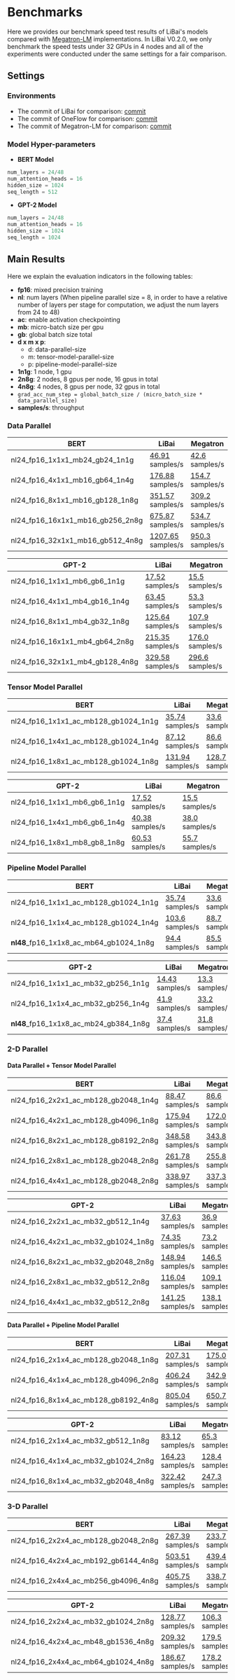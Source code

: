 # Benchmarks

Here we provides our benchmark speed test results of LiBai's models compared with [Megatron-LM](https://github.com/NVIDIA/Megatron-LM) implementations. In LiBai V0.2.0, we only benchmark the speed tests under 32 GPUs in 4 nodes and all of the experiments were conducted under the same settings for a fair comparison.

## Settings
### Environments

- The commit of LiBai for comparison: [commit](https://github.com/Oneflow-Inc/libai/commit/9fc504c457da4fd1e92d854c60b7271c89a55222)
- The commit of OneFlow for comparison: [commit](https://github.com/Oneflow-Inc/oneflow/commit/55b822e4d3c88757d11077d7546981309125c73f)
- The commit of Megatron-LM for comparison: [commit](https://github.com/NVIDIA/Megatron-LM/commit/e156d2fea7fc5c98e645f7742eb86b643956d840)

### Model Hyper-parameters
- **BERT Model**
```python
num_layers = 24/48
num_attention_heads = 16
hidden_size = 1024
seq_length = 512
```
- **GPT-2 Model**
```python
num_layers = 24/48
num_attention_heads = 16
hidden_size = 1024
seq_length = 1024
```


## Main Results
Here we explain the evaluation indicators in the following tables:
- **fp16**: mixed precision training
- **nl**: num layers (When pipeline parallel size = 8, in order to have a relative number of layers per stage for computation, we adjust the num layers from 24 to 48)
- **ac**: enable activation checkpointing
- **mb**: micro-batch size per gpu
- **gb**: global batch size total
- **d x m x p**:
  - d: data-parallel-size
  - m: tensor-model-parallel-size
  - p: pipeline-model-parallel-size
- **1n1g**: 1 node, 1 gpu
- **2n8g**: 2 nodes, 8 gpus per node, 16 gpus in total
- **4n8g**: 4 nodes, 8 gpus per node, 32 gpus in total
- `grad_acc_num_step = global_batch_size / (micro_batch_size * data_parallel_size)`
- **samples/s**: throughput


### Data Parallel

<table class="docutils">
    <thead>
        <tr class="header">
            <th>BERT</th>
            <th>LiBai</th>
            <th>Megatron</th>
        </tr>
    </thead>
    <tbody>
        <tr class="odd">
            <td>nl24_fp16_1x1x1_mb24_gb24_1n1g</td>
            <td><a
                    href="https://oneflow-test.oss-cn-beijing.aliyuncs.com/OneFlowAutoTest/huoshanyingqin/55b822e/1n1g/LibAI_bert_nl24_nah16_hs1024_FP16_acfalse_mp1_pp1_mb24_gb24_1n1g_20220705_071307389288504/output.log">46.91</a>
                samples/s</td>
            <td><a
                    href="https://oneflow-test.oss-cn-beijing.aliyuncs.com/OneFlowAutoTest/huoshanyingqin/baseline/megatron_base/1n1g/Megatron_bert_nl24_nah16_hs1024_FP16_acfalse_mp1_pp1_mb24_gb24_1n1g_20220615_130039677349789.log">42.6</a>
                samples/s</td>
        </tr>
        <tr class="even">
            <td>nl24_fp16_4x1x1_mb16_gb64_1n4g</td>
            <td><a
                    href="https://oneflow-test.oss-cn-beijing.aliyuncs.com/OneFlowAutoTest/huoshanyingqin/55b822e_supple/1n4g/LibAI_bert_nl24_nah16_hs1024_FP16_acfalse_mp1_pp1_mb16_gb64_1n4g_20220706_103618805733678/output.log">176.88</a>
                samples/s</td>
            <td><a
                    href="https://oneflow-test.oss-cn-beijing.aliyuncs.com/OneFlowAutoTest/huoshanyingqin/baseline/megatron_base_supple/1n4g/Megatron_bert_nl24_nah16_hs1024_FP16_acfalse_mp1_pp1_mb16_gb64_1n4g_20220706_121753217673018.log">154.7</a>
                samples/s</td>
        </tr>
        <tr class="odd">
            <td>nl24_fp16_8x1x1_mb16_gb128_1n8g</td>
            <td><a
                    href="https://oneflow-test.oss-cn-beijing.aliyuncs.com/OneFlowAutoTest/huoshanyingqin/55b822e/1n8g/LibAI_bert_nl24_nah16_hs1024_FP16_acfalse_mp1_pp1_mb16_gb128_1n8g_20220705_101124804210475/output.log">351.57</a>
                samples/s</td>
            <td><a
                    href="https://oneflow-test.oss-cn-beijing.aliyuncs.com/OneFlowAutoTest/huoshanyingqin/baseline/megatron_base/1n8g/Megatron_bert_nl24_nah16_hs1024_FP16_acfalse_mp1_pp1_mb16_gb128_1n8g_20220705_140535074517604.log">309.2</a>
                samples/s</td>
        </tr>
        <tr class="even">
            <td>nl24_fp16_16x1x1_mb16_gb256_2n8g</td>
            <td><a
                    href="https://oneflow-test.oss-cn-beijing.aliyuncs.com/OneFlowAutoTest/huoshanyingqin/55b822e/2n8g/LibAI_bert_nl24_nah16_hs1024_FP16_acfalse_mp1_pp1_mb16_gb256_2n8g_20220705_172421459267607/output.log">675.87</a>
                samples/s</td>
            <td><a
                    href="https://oneflow-test.oss-cn-beijing.aliyuncs.com/OneFlowAutoTest/huoshanyingqin/baseline/megatron_base/2n8g/Megatron_bert_nl24_nah16_hs1024_FP16_acfalse_mp1_pp1_mb16_gb256_2n8g_20220705_193107517518321.log">534.7</a>
                samples/s</td>
        </tr>
        <tr class="odd">
            <td>nl24_fp16_32x1x1_mb16_gb512_4n8g</td>
            <td><a
                    href="https://oneflow-test.oss-cn-beijing.aliyuncs.com/OneFlowAutoTest/huoshanyingqin/55b822e_supple/4n8g/LibAI_bert_nl24_nah16_hs1024_FP16_acfalse_mp1_pp1_mb16_gb512_4n8g_20220706_100943865207187/output.log">1207.65</a>
                samples/s</td>
            <td><a
                    href="https://oneflow-test.oss-cn-beijing.aliyuncs.com/OneFlowAutoTest/huoshanyingqin/baseline/megatron_base_supple/4n8g/Megatron_bert_nl24_nah16_hs1024_FP16_acfalse_mp1_pp1_mb16_gb512_4n8g_20220706_115955118787426.log">950.3</a>
                samples/s</td>
        </tr>
    </tbody>
</table>

<table class="docutils">
    <thead>
        <tr class="header">
            <th>GPT-2</th>
            <th>LiBai</th>
            <th>Megatron</th>
        </tr>
    </thead>
    <tbody>
        <tr class="odd">
            <td>nl24_fp16_1x1x1_mb6_gb6_1n1g</td>
            <td><a
                    href="https://oneflow-test.oss-cn-beijing.aliyuncs.com/OneFlowAutoTest/huoshanyingqin/55b822e/1n1g/LibAI_gpt2_nl24_nah16_hs1024_FP16_acfalse_mp1_pp1_mb6_gb6_1n1g_20220705_071259765473007/output.log">17.52</a>
                samples/s</td>
            <td><a
                    href="https://oneflow-test.oss-cn-beijing.aliyuncs.com/OneFlowAutoTest/huoshanyingqin/baseline/megatron_base/1n1g/Megatron_gpt2_nl24_nah16_hs1024_FP16_acfalse_mp1_pp1_mb6_gb6_1n1g_20220615_075355864672227.log">15.5</a>
                samples/s</td>
        </tr>
        <tr class="even">
            <td>nl24_fp16_4x1x1_mb4_gb16_1n4g</td>
            <td><a
                    href="https://oneflow-test.oss-cn-beijing.aliyuncs.com/OneFlowAutoTest/huoshanyingqin/55b822e_supple/1n4g/LibAI_gpt2_nl24_nah16_hs1024_FP16_acfalse_mp1_pp1_mb4_gb16_1n4g_20220706_121838771888563/output.log">63.45</a>
                samples/s</td>
            <td><a
                    href="https://oneflow-test.oss-cn-beijing.aliyuncs.com/OneFlowAutoTest/huoshanyingqin/baseline/megatron_base_supple/1n4g/Megatron_gpt2_nl24_nah16_hs1024_FP16_acfalse_mp1_pp1_mb4_gb16_1n4g_20220706_121755031184092.log">53.3</a>
                samples/s</td>
        </tr>
        <tr class="odd">
            <td>nl24_fp16_8x1x1_mb4_gb32_1n8g</td>
            <td><a
                    href="https://oneflow-test.oss-cn-beijing.aliyuncs.com/OneFlowAutoTest/huoshanyingqin/55b822e/1n8g/LibAI_gpt2_nl24_nah16_hs1024_FP16_acfalse_mp1_pp1_mb4_gb32_1n8g_20220705_091214203744961/output.log">125.64</a>
                samples/s</td>
            <td><a
                    href="https://oneflow-test.oss-cn-beijing.aliyuncs.com/OneFlowAutoTest/huoshanyingqin/baseline/megatron_base/1n8g/Megatron_gpt2_nl24_nah16_hs1024_FP16_acfalse_mp1_pp1_mb4_gb32_1n8g_20220705_162733227027517.log">107.9</a>
                samples/s</td>
        </tr>
        <tr class="even">
            <td>nl24_fp16_16x1x1_mb4_gb64_2n8g</td>
            <td><a
                    href="https://oneflow-test.oss-cn-beijing.aliyuncs.com/OneFlowAutoTest/huoshanyingqin/55b822e/2n8g/LibAI_gpt2_nl24_nah16_hs1024_FP16_acfalse_mp1_pp1_mb4_gb64_2n8g_20220705_153427485380612/output.log">215.35</a>
                samples/s</td>
            <td><a
                    href="https://oneflow-test.oss-cn-beijing.aliyuncs.com/OneFlowAutoTest/huoshanyingqin/baseline/megatron_base/2n8g/Megatron_gpt2_nl24_nah16_hs1024_FP16_acfalse_mp1_pp1_mb4_gb64_2n8g_20220705_205510043191423.log">176.0</a>
                samples/s</td>
        </tr>
        <tr class="odd">
            <td>nl24_fp16_32x1x1_mb4_gb128_4n8g</td>
            <td><a
                    href="https://oneflow-test.oss-cn-beijing.aliyuncs.com/OneFlowAutoTest/huoshanyingqin/55b822e_supple/4n8g/LibAI_gpt2_nl24_nah16_hs1024_FP16_acfalse_mp1_pp1_mb4_gb128_4n8g_20220706_140324618820537/output.log">329.58</a>
                samples/s</td>
            <td><a
                    href="https://oneflow-test.oss-cn-beijing.aliyuncs.com/OneFlowAutoTest/huoshanyingqin/baseline/megatron_base_supple/4n8g/Megatron_gpt2_nl24_nah16_hs1024_FP16_acfalse_mp1_pp1_mb4_gb128_4n8g_20220706_123437709246728.log">296.6</a>
                samples/s</td>
        </tr>
    </tbody>
</table>

### Tensor Model Parallel 

<table class="docutils">
    <thead>
        <tr class="header">
            <th>BERT</th>
            <th>LiBai</th>
            <th>Megatron</th>
        </tr>
    </thead>
    <tbody>
        <tr class="odd">
            <td>nl24_fp16_1x1x1_ac_mb128_gb1024_1n1g</td>
            <td><a
                    href="https://oneflow-test.oss-cn-beijing.aliyuncs.com/OneFlowAutoTest/huoshanyingqin/55b822e/1n1g/LibAI_bert_nl24_nah16_hs1024_FP16_actrue_mp1_pp1_mb128_gb1024_1n1g_20220705_071531848751549/output.log">35.74</a>
                samples/s</td>
            <td><a
                    href="https://oneflow-test.oss-cn-beijing.aliyuncs.com/OneFlowAutoTest/huoshanyingqin/baseline/megatron_base/1n1g/Megatron_bert_nl24_nah16_hs1024_FP16_actrue_mp1_pp1_mb128_gb1024_1n1g_20220615_131647218393872.log">33.6</a>
                samples/s</td>
        </tr>
        <tr class="even">
            <td>nl24_fp16_1x4x1_ac_mb128_gb1024_1n4g</td>
            <td><a
                    href="https://oneflow-test.oss-cn-beijing.aliyuncs.com/OneFlowAutoTest/huoshanyingqin/55b822e/1n4g/LibAI_bert_nl24_nah16_hs1024_FP16_actrue_mp4_pp1_mb128_gb1024_1n4g_20220705_091639328686421/output.log">87.12</a>
                samples/s</td>
            <td><a
                    href="https://oneflow-test.oss-cn-beijing.aliyuncs.com/OneFlowAutoTest/huoshanyingqin/baseline/megatron_base/1n4g/Megatron_bert_nl24_nah16_hs1024_FP16_actrue_mp4_pp1_mb128_gb1024_1n4g_20220705_122604083123137.log">86.6</a>
                samples/s</td>
        </tr>
        <tr class="odd">
            <td>nl24_fp16_1x8x1_ac_mb128_gb1024_1n8g</td>
            <td><a
                    href="https://oneflow-test.oss-cn-beijing.aliyuncs.com/OneFlowAutoTest/huoshanyingqin/55b822e/1n8g/LibAI_bert_nl24_nah16_hs1024_FP16_actrue_mp8_pp1_mb128_gb1024_1n8g_20220705_071502819874891/output.log">131.94</a>
                samples/s</td>
            <td><a
                    href="https://oneflow-test.oss-cn-beijing.aliyuncs.com/OneFlowAutoTest/huoshanyingqin/baseline/megatron_base/1n8g/Megatron_bert_nl24_nah16_hs1024_FP16_actrue_mp8_pp1_mb128_gb1024_1n8g_20220705_113839195864897.log">128.7</a>
                samples/s</td>
        </tr>
    </tbody>
</table>

<table class="docutils">
    <thead>
        <tr class="header">
            <th>GPT-2</th>
            <th>LiBai</th>
            <th>Megatron</th>
        </tr>
    </thead>
    <tbody>
        <tr class="odd">
            <td>nl24_fp16_1x1x1_mb6_gb6_1n1g</td>
            <td><a
                    href="https://oneflow-test.oss-cn-beijing.aliyuncs.com/OneFlowAutoTest/huoshanyingqin/55b822e/1n1g/LibAI_gpt2_nl24_nah16_hs1024_FP16_acfalse_mp1_pp1_mb6_gb6_1n1g_20220705_071259765473007/output.log">17.52</a>
                samples/s</td>
            <td><a
                    href="https://oneflow-test.oss-cn-beijing.aliyuncs.com/OneFlowAutoTest/huoshanyingqin/baseline/megatron_base/1n1g/Megatron_gpt2_nl24_nah16_hs1024_FP16_acfalse_mp1_pp1_mb6_gb6_1n1g_20220615_075355864672227.log">15.5</a>
                samples/s</td>
        </tr>
        <tr class="even">
            <td>nl24_fp16_1x4x1_mb6_gb6_1n4g</td>
            <td><a
                    href="https://oneflow-test.oss-cn-beijing.aliyuncs.com/OneFlowAutoTest/huoshanyingqin/55b822e/1n4g/LibAI_gpt2_nl24_nah16_hs1024_FP16_acfalse_mp4_pp1_mb6_gb6_1n4g_20220705_083540814077836/output.log">40.38</a>
                samples/s</td>
            <td><a
                    href="https://oneflow-test.oss-cn-beijing.aliyuncs.com/OneFlowAutoTest/huoshanyingqin/baseline/megatron_base/1n4g/Megatron_gpt2_nl24_nah16_hs1024_FP16_acfalse_mp4_pp1_mb6_gb6_1n4g_20220705_161200662119880.log">38.0</a>
                samples/s</td>
        </tr>
        <tr class="odd">
            <td>nl24_fp16_1x8x1_mb8_gb8_1n8g</td>
            <td><a
                    href="https://oneflow-test.oss-cn-beijing.aliyuncs.com/OneFlowAutoTest/huoshanyingqin/55b822e/1n8g/LibAI_gpt2_nl24_nah16_hs1024_FP16_acfalse_mp8_pp1_mb8_gb8_1n8g_20220705_071300514010057/output.log">60.53</a>
                samples/s</td>
            <td><a
                    href="https://oneflow-test.oss-cn-beijing.aliyuncs.com/OneFlowAutoTest/huoshanyingqin/baseline/megatron_base/1n8g/Megatron_gpt2_nl24_nah16_hs1024_FP16_acfalse_mp8_pp1_mb8_gb8_1n8g_20220705_145234374022700.log">55.7</a>
                samples/s</td>
        </tr>
    </tbody>
</table>

### Pipeline Model Parallel

<table class="docutils">
    <thead>
        <tr class="header">
            <th>BERT</th>
            <th>LiBai</th>
            <th>Megatron</th>
        </tr>
    </thead>
    <tbody>
        <tr class="odd">
            <td>nl24_fp16_1x1x1_ac_mb128_gb1024_1n1g</td>
            <td><a
                    href="https://oneflow-test.oss-cn-beijing.aliyuncs.com/OneFlowAutoTest/huoshanyingqin/55b822e/1n1g/LibAI_bert_nl24_nah16_hs1024_FP16_actrue_mp1_pp1_mb128_gb1024_1n1g_20220705_071531848751549/output.log">35.74</a>
                samples/s</td>
            <td><a
                    href="https://oneflow-test.oss-cn-beijing.aliyuncs.com/OneFlowAutoTest/huoshanyingqin/baseline/megatron_base/1n1g/Megatron_bert_nl24_nah16_hs1024_FP16_actrue_mp1_pp1_mb128_gb1024_1n1g_20220615_131647218393872.log">33.6</a>
                samples/s</td>
        </tr>
        <tr class="even">
            <td>nl24_fp16_1x1x4_ac_mb128_gb1024_1n4g</td>
            <td><a
                    href="https://oneflow-test.oss-cn-beijing.aliyuncs.com/OneFlowAutoTest/huoshanyingqin/55b822e/1n4g/LibAI_bert_nl24_nah16_hs1024_FP16_actrue_mp1_pp4_mb128_gb1024_1n4g_20220705_110658353978881/output.log">103.6</a>
                samples/s</td>
            <td><a
                    href="https://oneflow-test.oss-cn-beijing.aliyuncs.com/OneFlowAutoTest/huoshanyingqin/baseline/megatron_base/1n4g/Megatron_bert_nl24_nah16_hs1024_FP16_actrue_mp1_pp4_mb128_gb1024_1n4g_20220615_163155223131475.log">88.7</a>
                samples/s</td>
        </tr>
        <tr class="odd">
            <td><strong>nl48</strong>_fp16_1x1x8_ac_mb64_gb1024_1n8g</td>
            <td><a
                    href="https://oneflow-test.oss-cn-beijing.aliyuncs.com/OneFlowAutoTest/huoshanyingqin/55b822e/1n8g/LibAI_bert_nl48_nah16_hs1024_FP16_actrue_mp1_pp8_mb64_gb1024_1n8g_20220705_074452866672066/output.log">94.4</a>
                samples/s</td>
            <td><a
                    href="https://oneflow-test.oss-cn-beijing.aliyuncs.com/OneFlowAutoTest/huoshanyingqin/baseline/megatron_base/1n8g/Megatron_bert_nl48_nah16_hs1024_FP16_actrue_mp1_pp8_mb64_gb1024_1n8g_20220705_120956967492395.log">85.5</a>
                samples/s</td>
        </tr>
    </tbody>
</table>

<table class="docutils">
    <thead>
        <tr class="header">
            <th>GPT-2</th>
            <th>LiBai</th>
            <th>Megatron</th>
        </tr>
    </thead>
    <tbody>
        <tr class="odd">
            <td>nl24_fp16_1x1x1_ac_mb32_gb256_1n1g</td>
            <td><a
                    href="https://oneflow-test.oss-cn-beijing.aliyuncs.com/OneFlowAutoTest/huoshanyingqin/55b822e/1n1g/LibAI_gpt2_nl24_nah16_hs1024_FP16_actrue_mp1_pp1_mb32_gb256_1n1g_20220705_071446147204953/output.log">14.43</a>
                samples/s</td>
            <td><a
                    href="https://oneflow-test.oss-cn-beijing.aliyuncs.com/OneFlowAutoTest/huoshanyingqin/baseline/megatron_base/1n1g/Megatron_gpt2_nl24_nah16_hs1024_FP16_actrue_mp1_pp1_mb32_gb256_1n1g_20220705_145945599193771.log">13.3</a>
                samples/</td>
        </tr>
        <tr class="even">
            <td>nl24_fp16_1x1x4_ac_mb32_gb256_1n4g</td>
            <td><a
                    href="https://oneflow-test.oss-cn-beijing.aliyuncs.com/OneFlowAutoTest/huoshanyingqin/55b822e/1n4g/LibAI_gpt2_nl24_nah16_hs1024_FP16_actrue_mp1_pp4_mb32_gb256_1n4g_20220705_090306115011489/output.log">41.9</a>
                samples/s</td>
            <td><a
                    href="https://oneflow-test.oss-cn-beijing.aliyuncs.com/OneFlowAutoTest/huoshanyingqin/baseline/megatron_base/1n4g/Megatron_gpt2_nl24_nah16_hs1024_FP16_actrue_mp1_pp4_mb32_gb256_1n4g_20220615_111701194391665.log">33.2</a>
                samples/s</td>
        </tr>
        <tr class="odd">
            <td><strong>nl48</strong>_fp16_1x1x8_ac_mb24_gb384_1n8g</td>
            <td><a
                    href="https://oneflow-test.oss-cn-beijing.aliyuncs.com/OneFlowAutoTest/huoshanyingqin/55b822e/1n8g/LibAI_gpt2_nl48_nah16_hs1024_FP16_actrue_mp1_pp8_mb24_gb384_1n8g_20220705_075906245664894/output.log">37.4</a>
                samples/s</td>
            <td><a
                    href="https://oneflow-test.oss-cn-beijing.aliyuncs.com/OneFlowAutoTest/huoshanyingqin/baseline/megatron_base/1n8g/Megatron_gpt2_nl48_nah16_hs1024_FP16_actrue_mp1_pp8_mb24_gb384_1n8g_20220705_154144783493377.log">31.8</a>
                samples/s</td>
        </tr>
    </tbody>
</table>

### 2-D Parallel

#### Data Parallel + Tensor Model Parallel

<table class="docutils">
    <thead>
        <tr class="header">
            <th>BERT</th>
            <th>LiBai</th>
            <th>Megatron</th>
        </tr>
    </thead>
    <tbody>
        <tr class="odd">
            <td>nl24_fp16_2x2x1_ac_mb128_gb2048_1n4g</td>
            <td><a
                    href="https://oneflow-test.oss-cn-beijing.aliyuncs.com/OneFlowAutoTest/huoshanyingqin/55b822e/1n4g/LibAI_bert_nl24_nah16_hs1024_FP16_actrue_mp2_pp1_mb128_gb2048_1n4g_20220705_140640645048573/output.log">88.47</a>
                samples/s</td>
            <td><a
                    href="https://oneflow-test.oss-cn-beijing.aliyuncs.com/OneFlowAutoTest/huoshanyingqin/baseline/megatron_base/1n4g/Megatron_bert_nl24_nah16_hs1024_FP16_actrue_mp2_pp1_mb128_gb2048_1n4g_20220615_171428527286012.log">86.6</a>
                samples/s</td>
        </tr>
        <tr class="even">
            <td>nl24_fp16_4x2x1_ac_mb128_gb4096_1n8g</td>
            <td><a
                    href="https://oneflow-test.oss-cn-beijing.aliyuncs.com/OneFlowAutoTest/huoshanyingqin/55b822e/1n8g/LibAI_bert_nl24_nah16_hs1024_FP16_actrue_mp2_pp1_mb128_gb4096_1n8g_20220705_121419365203845/output.log">175.94</a>
                samples/s</td>
            <td><a
                    href="https://oneflow-test.oss-cn-beijing.aliyuncs.com/OneFlowAutoTest/huoshanyingqin/baseline/megatron_base/1n8g/Megatron_bert_nl24_nah16_hs1024_FP16_actrue_mp2_pp1_mb128_gb4096_1n8g_20220615_162613310187064.log">172.0</a>
                samples/s</td>
        </tr>
        <tr class="odd">
            <td>nl24_fp16_8x2x1_ac_mb128_gb8192_2n8g</td>
            <td><a
                    href="https://oneflow-test.oss-cn-beijing.aliyuncs.com/OneFlowAutoTest/huoshanyingqin/55b822e/2n8g/LibAI_bert_nl24_nah16_hs1024_FP16_actrue_mp2_pp1_mb128_gb8192_2n8g_20220705_191030011908901/output.log">348.58</a>
                samples/s</td>
            <td><a
                    href="https://oneflow-test.oss-cn-beijing.aliyuncs.com/OneFlowAutoTest/huoshanyingqin/baseline/megatron_base/2n8g/Megatron_bert_nl24_nah16_hs1024_FP16_actrue_mp2_pp1_mb128_gb8192_2n8g_20220615_092121490236726.log">343.8</a>
                samples/s</td>
        </tr>
        <tr class="even">
            <td>nl24_fp16_2x8x1_ac_mb128_gb2048_2n8g</td>
            <td><a
                    href="https://oneflow-test.oss-cn-beijing.aliyuncs.com/OneFlowAutoTest/huoshanyingqin/55b822e/2n8g/LibAI_bert_nl24_nah16_hs1024_FP16_actrue_mp8_pp1_mb128_gb2048_2n8g_20220705_204305155951783/output.log">261.78</a>
                samples/s</td>
            <td><a
                    href="https://oneflow-test.oss-cn-beijing.aliyuncs.com/OneFlowAutoTest/huoshanyingqin/baseline/megatron_base/2n8g/Megatron_bert_nl24_nah16_hs1024_FP16_actrue_mp8_pp1_mb128_gb2048_2n8g_20220615_104722377958514.log">255.8</a>
                samples/s</td>
        </tr>
        <tr class="odd">
            <td>nl24_fp16_4x4x1_ac_mb128_gb2048_2n8g</td>
            <td><a
                    href="https://oneflow-test.oss-cn-beijing.aliyuncs.com/OneFlowAutoTest/huoshanyingqin/55b822e/2n8g/LibAI_bert_nl24_nah16_hs1024_FP16_actrue_mp4_pp1_mb128_gb2048_2n8g_20220705_184204966857940/output.log">338.97</a>
                samples/s</td>
            <td><a
                    href="https://oneflow-test.oss-cn-beijing.aliyuncs.com/OneFlowAutoTest/huoshanyingqin/baseline/megatron_base/2n8g/Megatron_bert_nl24_nah16_hs1024_FP16_actrue_mp4_pp1_mb128_gb2048_2n8g_20220705_203137819762324.log">337.3</a>
                samples/s</td>
        </tr>
    </tbody>
</table>

<table class="docutils">
    <thead>
        <tr class="header">
            <th>GPT-2</th>
            <th>LiBai</th>
            <th>Megatron</th>
        </tr>
    </thead>
    <tbody>
        <tr class="odd">
            <td>nl24_fp16_2x2x1_ac_mb32_gb512_1n4g</td>
            <td><a
                    href="https://oneflow-test.oss-cn-beijing.aliyuncs.com/OneFlowAutoTest/huoshanyingqin/55b822e/1n4g/LibAI_gpt2_nl24_nah16_hs1024_FP16_actrue_mp2_pp1_mb32_gb512_1n4g_20220705_102345166928423/output.log">37.63</a>
                samples/s</td>
            <td><a
                    href="https://oneflow-test.oss-cn-beijing.aliyuncs.com/OneFlowAutoTest/huoshanyingqin/baseline/megatron_base/1n4g/Megatron_gpt2_nl24_nah16_hs1024_FP16_actrue_mp2_pp1_mb32_gb512_1n4g_20220615_114458702264816.log">36.9</a>
                samples/s</td>
        </tr>
        <tr class="even">
            <td>nl24_fp16_4x2x1_ac_mb32_gb1024_1n8g</td>
            <td><a
                    href="https://oneflow-test.oss-cn-beijing.aliyuncs.com/OneFlowAutoTest/huoshanyingqin/55b822e/1n8g/LibAI_gpt2_nl24_nah16_hs1024_FP16_actrue_mp2_pp1_mb32_gb1024_1n8g_20220705_103654387121991/output.log">74.35</a>
                samples/s</td>
            <td><a
                    href="https://oneflow-test.oss-cn-beijing.aliyuncs.com/OneFlowAutoTest/huoshanyingqin/baseline/megatron_base/1n8g/Megatron_gpt2_nl24_nah16_hs1024_FP16_actrue_mp2_pp1_mb32_gb1024_1n8g_20220615_102825468361561.log">73.2</a>
                samples/s</td>
        </tr>
        <tr class="odd">
            <td>nl24_fp16_8x2x1_ac_mb32_gb2048_2n8g</td>
            <td><a
                    href="https://oneflow-test.oss-cn-beijing.aliyuncs.com/OneFlowAutoTest/huoshanyingqin/55b822e/2n8g/LibAI_gpt2_nl24_nah16_hs1024_FP16_actrue_mp2_pp1_mb32_gb2048_2n8g_20220705_163225947465351/output.log">148.94</a>
                samples/s</td>
            <td><a
                    href="https://oneflow-test.oss-cn-beijing.aliyuncs.com/OneFlowAutoTest/huoshanyingqin/baseline/megatron_base/2n8g/Megatron_gpt2_nl24_nah16_hs1024_FP16_actrue_mp2_pp1_mb32_gb2048_2n8g_20220615_075410947484330.log">146.5</a>
                samples/s</td>
        </tr>
        <tr class="even">
            <td>nl24_fp16_2x8x1_ac_mb32_gb512_2n8g</td>
            <td><a
                    href="https://oneflow-test.oss-cn-beijing.aliyuncs.com/OneFlowAutoTest/huoshanyingqin/55b822e/2n8g/LibAI_gpt2_nl24_nah16_hs1024_FP16_actrue_mp8_pp1_mb32_gb512_2n8g_20220705_174941061081146/output.log">116.04</a>
                samples/s</td>
            <td><a
                    href="https://oneflow-test.oss-cn-beijing.aliyuncs.com/OneFlowAutoTest/huoshanyingqin/baseline/megatron_base/2n8g/Megatron_gpt2_nl24_nah16_hs1024_FP16_actrue_mp8_pp1_mb32_gb512_2n8g_20220616_090223352685185.log">109.1</a>
                samples/s</td>
        </tr>
        <tr class="odd">
            <td>nl24_fp16_4x4x1_ac_mb32_gb512_2n8g</td>
            <td><a
                    href="https://oneflow-test.oss-cn-beijing.aliyuncs.com/OneFlowAutoTest/huoshanyingqin/55b822e/2n8g/LibAI_gpt2_nl24_nah16_hs1024_FP16_actrue_mp4_pp1_mb32_gb512_2n8g_20220705_161315502270392/output.log">141.25</a>
                samples/s</td>
            <td><a
                    href="https://oneflow-test.oss-cn-beijing.aliyuncs.com/OneFlowAutoTest/huoshanyingqin/baseline/megatron_base/2n8g/Megatron_gpt2_nl24_nah16_hs1024_FP16_actrue_mp4_pp1_mb32_gb512_2n8g_20220615_084455786824917.log">138.1</a>
                samples/s</td>
        </tr>
    </tbody>
</table>

#### Data Parallel + Pipeline Model Parallel

<table class="docutils">
    <thead>
        <tr class="header">
            <th>BERT</th>
            <th>LiBai</th>
            <th>Megatron</th>
        </tr>
    </thead>
    <tbody>
        <tr class="odd">
            <td>nl24_fp16_2x1x4_ac_mb128_gb2048_1n8g</td>
            <td><a
                    href="https://oneflow-test.oss-cn-beijing.aliyuncs.com/OneFlowAutoTest/huoshanyingqin/55b822e/1n8g/LibAI_bert_nl24_nah16_hs1024_FP16_actrue_mp1_pp4_mb128_gb2048_1n8g_20220705_135654422062875/output.log">207.31</a>
                samples/s</td>
            <td><a
                    href="https://oneflow-test.oss-cn-beijing.aliyuncs.com/OneFlowAutoTest/huoshanyingqin/baseline/megatron_base/1n8g/Megatron_bert_nl24_nah16_hs1024_FP16_actrue_mp1_pp4_mb128_gb2048_1n8g_20220705_140726038527715.log">175.0</a>
                samples/s</td>
        </tr>
        <tr class="even">
            <td>nl24_fp16_4x1x4_ac_mb128_gb4096_2n8g</td>
            <td><a
                    href="https://oneflow-test.oss-cn-beijing.aliyuncs.com/OneFlowAutoTest/huoshanyingqin/55b822e/2n8g/LibAI_bert_nl24_nah16_hs1024_FP16_actrue_mp1_pp4_mb128_gb4096_2n8g_20220705_211808588422098/output.log">406.24</a>
                samples/s</td>
            <td><a
                    href="https://oneflow-test.oss-cn-beijing.aliyuncs.com/OneFlowAutoTest/huoshanyingqin/baseline/megatron_base/2n8g/Megatron_bert_nl24_nah16_hs1024_FP16_actrue_mp1_pp4_mb128_gb4096_2n8g_20220615_121601428159750.log">342.9</a>
                samples/s</td>
        </tr>
        <tr class="odd">
            <td>nl24_fp16_8x1x4_ac_mb128_gb8192_4n8g</td>
            <td><a
                    href="https://oneflow-test.oss-cn-beijing.aliyuncs.com/OneFlowAutoTest/huoshanyingqin/55b822e_supple/4n8g/LibAI_bert_nl24_nah16_hs1024_FP16_actrue_mp1_pp4_mb128_gb8192_4n8g_20220706_124739788495384/output.log">805.04</a>
                samples/s</td>
            <td><a
                    href="https://oneflow-test.oss-cn-beijing.aliyuncs.com/OneFlowAutoTest/huoshanyingqin/baseline/megatron_base_supple/4n8g/Megatron_bert_nl24_nah16_hs1024_FP16_actrue_mp1_pp4_mb128_gb8192_4n8g_20220706_152441274628712.log">650.7</a>
                samples/s</td>
        </tr>
    </tbody>
</table>

<table class="docutils">
    <thead>
        <tr class="header">
            <th>GPT-2</th>
            <th>LiBai</th>
            <th>Megatron</th>
        </tr>
    </thead>
    <tbody>
        <tr class="odd">
            <td>nl24_fp16_2x1x4_ac_mb32_gb512_1n8g</td>
            <td><a
                    href="https://oneflow-test.oss-cn-beijing.aliyuncs.com/OneFlowAutoTest/huoshanyingqin/55b822e/1n8g/LibAI_gpt2_nl24_nah16_hs1024_FP16_actrue_mp1_pp4_mb32_gb512_1n8g_20220705_120100257233978/output.log">83.12</a>
                samples/s</td>
            <td><a
                    href="https://oneflow-test.oss-cn-beijing.aliyuncs.com/OneFlowAutoTest/huoshanyingqin/baseline/megatron_base/1n8g/Megatron_gpt2_nl24_nah16_hs1024_FP16_actrue_mp1_pp4_mb32_gb512_1n8g_20220705_162859180952832.log">65.3</a>
                samples/s</td>
        </tr>
        <tr class="even">
            <td>nl24_fp16_4x1x4_ac_mb32_gb1024_2n8g</td>
            <td><a
                    href="https://oneflow-test.oss-cn-beijing.aliyuncs.com/OneFlowAutoTest/huoshanyingqin/55b822e/2n8g/LibAI_gpt2_nl24_nah16_hs1024_FP16_actrue_mp1_pp4_mb32_gb1024_2n8g_20220705_181145725094854/output.log">164.23</a>
                samples/s</td>
            <td><a
                    href="https://oneflow-test.oss-cn-beijing.aliyuncs.com/OneFlowAutoTest/huoshanyingqin/baseline/megatron_base/2n8g/Megatron_gpt2_nl24_nah16_hs1024_FP16_actrue_mp1_pp4_mb32_gb1024_2n8g_20220615_130009719082439.log">128.4</a>
                samples/s</td>
        </tr>
        <tr class="odd">
            <td>nl24_fp16_8x1x4_ac_mb32_gb2048_4n8g</td>
            <td><a
                    href="https://oneflow-test.oss-cn-beijing.aliyuncs.com/OneFlowAutoTest/huoshanyingqin/55b822e_supple/4n8g/LibAI_gpt2_nl24_nah16_hs1024_FP16_actrue_mp1_pp4_mb32_gb2048_4n8g_20220706_145622217184041/output.log">322.42</a>
                samples/s</td>
            <td><a
                    href="https://oneflow-test.oss-cn-beijing.aliyuncs.com/OneFlowAutoTest/huoshanyingqin/baseline/megatron_base_supple/4n8g/Megatron_gpt2_nl24_nah16_hs1024_FP16_actrue_mp1_pp4_mb32_gb2048_4n8g_20220706_142353564914037.log">247.3</a>
                samples/s</td>
        </tr>
    </tbody>
</table>

### 3-D Parallel

<table class="docutils">
    <thead>
        <tr class="header">
            <th>BERT</th>
            <th>LiBai</th>
            <th>Megatron</th>
        </tr>
    </thead>
    <tbody>
        <tr class="odd">
            <td>nl24_fp16_2x2x4_ac_mb128_gb2048_2n8g</td>
            <td><a
                    href="https://oneflow-test.oss-cn-beijing.aliyuncs.com/OneFlowAutoTest/huoshanyingqin/55b822e/2n8g/LibAI_bert_nl24_nah16_hs1024_FP16_actrue_mp2_pp4_mb128_gb2048_2n8g_20220705_223156628574994/output.log">267.39</a>
                samples/s</td>
            <td><a
                    href="https://oneflow-test.oss-cn-beijing.aliyuncs.com/OneFlowAutoTest/huoshanyingqin/baseline/megatron_base/2n8g/Megatron_bert_nl24_nah16_hs1024_FP16_actrue_mp2_pp4_mb128_gb2048_2n8g_20220616_091946235804420.log">233.7</a>
                samples/s</td>
        </tr>
        <tr class="even">
            <td>nl24_fp16_4x2x4_ac_mb192_gb6144_4n8g</td>
            <td><a
                    href="https://oneflow-test.oss-cn-beijing.aliyuncs.com/OneFlowAutoTest/huoshanyingqin/55b822e/4n8g/LibAI_bert_nl24_nah16_hs1024_FP16_actrue_mp2_pp4_mb192_gb6144_4n8g_20220705_050226500268757/output.log">503.51</a>
                samples/s</td>
            <td><a
                    href="https://oneflow-test.oss-cn-beijing.aliyuncs.com/OneFlowAutoTest/huoshanyingqin/baseline/megatron_base/4n8g/Megatron_bert_nl24_nah16_hs1024_FP16_actrue_mp2_pp4_mb192_gb6144_4n8g_20220706_000244759822631.log">439.4</a>
                samples/s</td>
        </tr>
        <tr class="odd">
            <td>nl24_fp16_2x4x4_ac_mb256_gb4096_4n8g</td>
            <td><a
                    href="https://oneflow-test.oss-cn-beijing.aliyuncs.com/OneFlowAutoTest/huoshanyingqin/55b822e/4n8g/LibAI_bert_nl24_nah16_hs1024_FP16_actrue_mp4_pp4_mb256_gb4096_4n8g_20220705_062431065749653/output.log">405.75</a>
                samples/s</td>
            <td><a
                    href="https://oneflow-test.oss-cn-beijing.aliyuncs.com/OneFlowAutoTest/huoshanyingqin/baseline/megatron_base/4n8g/Megatron_bert_nl24_nah16_hs1024_FP16_actrue_mp4_pp4_mb256_gb4096_4n8g_20220616_023203818494929.log">338.7</a>
                samples/s</td>
        </tr>
    </tbody>
</table>

<table class="docutils">
    <thead>
        <tr class="header">
            <th>GPT-2</th>
            <th>LiBai</th>
            <th>Megatron</th>
        </tr>
    </thead>
    <tbody>
        <tr class="odd">
            <td>nl24_fp16_2x2x4_ac_mb32_gb1024_2n8g</td>
            <td><a
                    href="https://oneflow-test.oss-cn-beijing.aliyuncs.com/OneFlowAutoTest/huoshanyingqin/55b822e/2n8g/LibAI_gpt2_nl24_nah16_hs1024_FP16_actrue_mp2_pp4_mb32_gb1024_2n8g_20220705_185756187637203/output.log">128.77</a>
                samples/s</td>
            <td><a
                    href="https://oneflow-test.oss-cn-beijing.aliyuncs.com/OneFlowAutoTest/huoshanyingqin/baseline/megatron_base/2n8g/Megatron_gpt2_nl24_nah16_hs1024_FP16_actrue_mp2_pp4_mb32_gb1024_2n8g_20220705_213345094190188.log">106.3</a>
                samples/s</td>
        </tr>
        <tr class="even">
            <td>nl24_fp16_4x2x4_ac_mb48_gb1536_4n8g</td>
            <td><a
                    href="https://oneflow-test.oss-cn-beijing.aliyuncs.com/OneFlowAutoTest/huoshanyingqin/55b822e/4n8g/LibAI_gpt2_nl24_nah16_hs1024_FP16_actrue_mp2_pp4_mb48_gb1536_4n8g_20220705_035358751889185/output.log">209.32</a>
                samples/s</td>
            <td><a
                    href="https://oneflow-test.oss-cn-beijing.aliyuncs.com/OneFlowAutoTest/huoshanyingqin/baseline/megatron_base/4n8g/Megatron_gpt2_nl24_nah16_hs1024_FP16_actrue_mp2_pp4_mb48_gb1536_4n8g_20220706_005719759064651.log">179.5</a>
                samples/s</td>
        </tr>
        <tr class="odd">
            <td>nl24_fp16_2x4x4_ac_mb64_gb1024_4n8g</td>
            <td><a
                    href="https://oneflow-test.oss-cn-beijing.aliyuncs.com/OneFlowAutoTest/huoshanyingqin/55b822e/4n8g/LibAI_gpt2_nl24_nah16_hs1024_FP16_actrue_mp4_pp4_mb64_gb1024_4n8g_20220705_043108406236792/output.log">186.67</a>
                samples/s</td>
            <td><a
                    href="https://oneflow-test.oss-cn-beijing.aliyuncs.com/OneFlowAutoTest/huoshanyingqin/baseline/megatron_base/4n8g/Megatron_gpt2_nl24_nah16_hs1024_FP16_actrue_mp4_pp4_mb64_gb1024_4n8g_20220616_012941284271973.log">178.2</a>
                samples/s</td>
        </tr>
    </tbody>
</table>